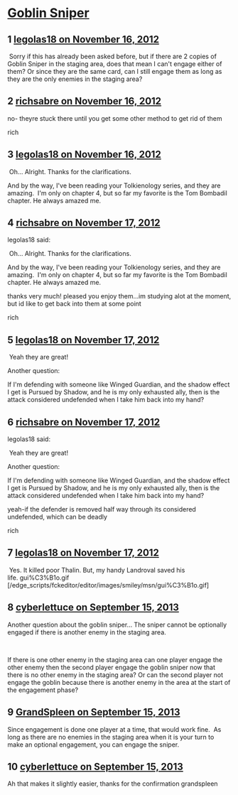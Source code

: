 # [Goblin Sniper](https://community.fantasyflightgames.com/topic/74408-goblin-sniper/)

## 1 [legolas18 on November 16, 2012](https://community.fantasyflightgames.com/topic/74408-goblin-sniper/?do=findComment&comment=724543)

 Sorry if this has already been asked before, but if there are 2 copies of Goblin Sniper in the staging area, does that mean I can't engage either of them? Or since they are the same card, can I still engage them as long as they are the only enemies in the staging area?

## 2 [richsabre on November 16, 2012](https://community.fantasyflightgames.com/topic/74408-goblin-sniper/?do=findComment&comment=724551)

no- theyre stuck there until you get some other method to get rid of them

rich

## 3 [legolas18 on November 16, 2012](https://community.fantasyflightgames.com/topic/74408-goblin-sniper/?do=findComment&comment=724563)

 Oh… Alright. Thanks for the clarifications. 

And by the way, I've been reading your Tolkienology series, and they are amazing.  I'm only on chapter 4, but so far my favorite is the Tom Bombadil chapter. He always amazed me.

## 4 [richsabre on November 17, 2012](https://community.fantasyflightgames.com/topic/74408-goblin-sniper/?do=findComment&comment=724751)

legolas18 said:

 Oh… Alright. Thanks for the clarifications. 

And by the way, I've been reading your Tolkienology series, and they are amazing.  I'm only on chapter 4, but so far my favorite is the Tom Bombadil chapter. He always amazed me.



thanks very much! pleased you enjoy them…im studying alot at the moment, but id like to get back into them at some point

rich

## 5 [legolas18 on November 17, 2012](https://community.fantasyflightgames.com/topic/74408-goblin-sniper/?do=findComment&comment=724814)

 Yeah they are great! 

Another question:

If I'm defending with someone like Winged Guardian, and the shadow effect I get is Pursued by Shadow, and he is my only exhausted ally, then is the attack considered undefended when I take him back into my hand?

## 6 [richsabre on November 17, 2012](https://community.fantasyflightgames.com/topic/74408-goblin-sniper/?do=findComment&comment=724825)

legolas18 said:

 Yeah they are great! 

Another question:

If I'm defending with someone like Winged Guardian, and the shadow effect I get is Pursued by Shadow, and he is my only exhausted ally, then is the attack considered undefended when I take him back into my hand?



yeah-if the defender is removed half way through its considered undefended, which can be deadly

rich

## 7 [legolas18 on November 17, 2012](https://community.fantasyflightgames.com/topic/74408-goblin-sniper/?do=findComment&comment=724848)

 Yes. It killed poor Thalin. But, my handy Landroval saved his life. gui%C3%B1o.gif [/edge_scripts/fckeditor/editor/images/smiley/msn/gui%C3%B1o.gif]

## 8 [cyberlettuce on September 15, 2013](https://community.fantasyflightgames.com/topic/74408-goblin-sniper/?do=findComment&comment=866929)

Another question about the goblin sniper... The sniper cannot be optionally engaged if there is another enemy in the staging area.

 

If there is one other enemy in the staging area can one player engage the other enemy then the second player engage the goblin sniper now that there is no other enemy in the staging area? Or can the second player not engage the goblin because there is another enemy in the area at the start of the engagement phase?

## 9 [GrandSpleen on September 15, 2013](https://community.fantasyflightgames.com/topic/74408-goblin-sniper/?do=findComment&comment=866938)

Since engagement is done one player at a time, that would work fine.  As long as there are no enemies in the staging area when it is your turn to make an optional engagement, you can engage the sniper.  

## 10 [cyberlettuce on September 15, 2013](https://community.fantasyflightgames.com/topic/74408-goblin-sniper/?do=findComment&comment=867016)

Ah that makes it slightly easier, thanks for the confirmation grandspleen

